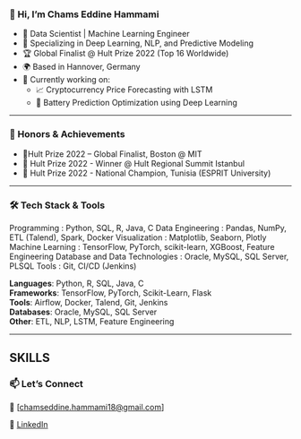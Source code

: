 ### 👋 Hi, I’m Chams Eddine Hammami

- 💼 Data Scientist | Machine Learning Engineer
- 🧠 Specializing in Deep Learning, NLP, and Predictive Modeling
- 🏆 Global Finalist @ Hult Prize 2022 (Top 16 Worldwide)
- 🌍 Based in Hannover, Germany
- 🔭 Currently working on:
  - 📈 Cryptocurrency Price Forecasting with LSTM
  - 🔋 Battery Prediction Optimization using Deep Learning

---


### 🏅 Honors & Achievements

- 🏅Hult Prize 2022 – Global Finalist, Boston @ MIT
- 🥇 Hult Prize 2022 - Winner @ Hult Regional Summit Istanbul
- 🥇 Hult Prize 2022 - National Champion, Tunisia (ESPRIT University)
  
---
### 🛠️ Tech Stack & Tools

Programming : Python, SQL, R, Java, C
Data Engineering : Pandas, NumPy, ETL (Talend), Spark, Docker
Visualization : Matplotlib, Seaborn, Plotly
Machine Learning : TensorFlow, PyTorch, scikit-learn, XGBoost, Feature Engineering
Database and Data Technologies : Oracle, MySQL, SQL Server, PLSQL
Tools : Git, CI/CD (Jenkins)

**Languages**: Python, R, SQL, Java, C  
**Frameworks**: TensorFlow, PyTorch, Scikit-Learn, Flask  
**Tools**: Airflow, Docker, Talend, Git, Jenkins  
**Databases**: Oracle, MySQL, SQL Server  
**Other**: ETL, NLP, LSTM, Feature Engineering

---
SKILLS
---

### 📫 Let’s Connect

📧 [chamseddine.hammami18@gmail.com] 

🔗 [LinkedIn](https://linkedin.com/in/chamseddinehammami)  



